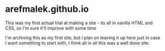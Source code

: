 # arefmalek.github.io

This was my first actual trial at making a site - its all in vanilla HTML and CSS, so I'm sure it'll improve with some time

I'm archiving this as my first site, but I plan on leaving it up here just in
case I want something to start with, I think all in all this was a well done
site.
